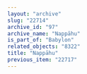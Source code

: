 ```yaml
---
layout: "archive"
slug: "22714"
archive_id: "97"
archive_name: "Nappāhu"
is_part_of: "Babylon"
related_objects: "8322"
title: "Nappāhu"
previous_item: "22717"
---
```

